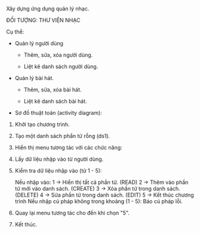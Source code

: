 Xây dựng ứng dụng quản lý nhạc.

ĐỐI TƯỢNG: THƯ VIỆN NHẠC

Cụ thể:

- Quản lý người dùng

    + Thêm, sửa, xóa người dùng.

    + Liệt kê danh sách người dùng.

- Quản lý bài hát.

    + Thêm, sửa, xóa bài hát.

    + Liệt kê danh sách bài hát.


- Sơ đồ thuật toán (activity diagram):

1. Khởi tạo chương trình.

2. Tạo một danh sách phẩn tử rỗng (ds1).

3. Hiển thị menu tương tác với các chức năng:

4. Lấy dữ liệu nhập vào từ người dùng.

5. Kiểm tra dữ liệu nhập vào (từ 1 - 5):

    Nếu nhập vào:
        1 -> Hiển thị tất cả phần tử. (READ)
        2 -> Thêm vào phần tử mới vào danh sách. (CREATE)
        3 -> Xóa phần tử trong danh sách. (DELETE)
        4 -> Sửa phần tử trong danh sách. (EDIT)
        5 -> Kết thúc chương trình
    Nếu nhập cú pháp không trong khoảng (1 - 5):
        Báo cú pháp lỗi.

6. Quay lại menu tương tác cho đến khi chọn "5".

7. Kết thúc.